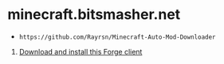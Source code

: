 # minecraft.bitsmasher.net

- `https://github.com/Rayrsn/Minecraft-Auto-Mod-Downloader`
1. [Download and install this Forge client](https://adfoc.us/serve/?id=271228109324283)
